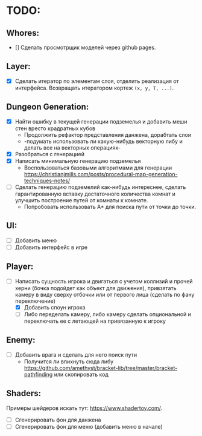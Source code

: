 # TODO:

## Whores:
* [] Сделать просмотрщик моделей через github pages.

## Layer:
* [x] Сделать итератор по элементам слоя, отделить реализация от интерфейса. Возвращать итератором кортеж `(x, y, T, ...)`.

## Dungeon Generation:
* [x] Найти ошибку в текущей генерации подземелья и добавить меши стен вресто крадратных кубов
    - Продолжить рефактор представления данжена, дорабтать слои
    - -подумать использовать ли какую-нибудь векторную либу и делать все на векторных операциях-
* [x] Разобраться с генерацией
* [x] Написать минимальную генерацию подземелья
    - Воспользоваться базовыми алгоритмами для генерации https://christianjmills.com/posts/procedural-map-generation-techniques-notes/
* [ ] Сделать генерацию подземелий как-нибудь интереснее, сделать гарантированную вставку достаточного количества
  комнат и улучшить построение путей от комнаты к комнате.
    - Попробовать использовать A* для поиска пути от точки до точки.

## UI:
* [ ] Добавить меню
* [ ] Добавить интерфейс в игре

## Player:
* [ ] Написать сущность игрока и двигаться с учетом коллизий и прочей херни (бочка подойдет как объект для движения), привзятать камеру в виду сверху отбочки или от первого лица (сделать по фану переключение)
    - [x] Добавить споун игрока
    - [ ] Либо переделать камеру, либо камеру сделать опциональной и переключать ее с летающей на привязанную к игроку

## Enemy:
* [ ] Добавить врага и сделать для него поиск пути
    - Получится ли впихнуть сюда либу https://github.com/amethyst/bracket-lib/tree/master/bracket-pathfinding или скопировать код

## Shaders:
Примеры шейдеров искать тут: https://www.shadertoy.com/.
* [ ] Сгенерировать фон для данжена
* [ ] Сгенерировать фон для меню (добавить меню в начале)
